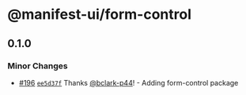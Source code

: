# @manifest-ui/form-control

## 0.1.0
### Minor Changes



- [#196](https://github.com/project44/manifest-ui/pull/196) [`ee5d37f`](https://github.com/project44/manifest-ui/commit/ee5d37fea718202405572f63c0ba4bae4bf4cb70) Thanks [@bclark-p44](https://github.com/bclark-p44)! - Adding form-control package
